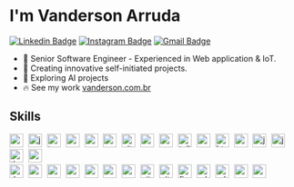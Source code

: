 
# I'm Vanderson Arruda

[![Linkedin Badge](https://img.shields.io/badge/-vandersonarruda-484f58?style=flat-square&labelColor=279EFF&logo=Linkedin&logoColor=white&link=https://www.linkedin.com/in/vandersonarruda/)](https://www.linkedin.com/in/vandersonarruda/) 
[![Instagram Badge](https://img.shields.io/badge/-@vandersonarruda-484f58?style=flat-square&labelColor=E1306C&logo=instagram&logoColor=white&link=https://www.instagram.com/vandersonarruda/)](https://www.instagram.com/vandersonarruda/) 
[![Gmail Badge](https://img.shields.io/badge/-contato@vanderson.com.br-484f58?style=flat-square&labelColor=DB4437&logo=Gmail&logoColor=white&link=mailto:contato@vanderson.com.br)](mailto:contato@vanderson.com.br)

- 🚀 Senior Software Engineer - Experienced in Web application & IoT.
- 🌱 Creating innovative self-initiated projects.
- 🔬 Exploring AI projects
- 🔥 See my work [vanderson.com.br](http://vanderson.com.br)


## Skills
<div align="left">
  <img src="https://skillicons.dev/icons?i=react" height="24" alt="react logo"  />
  <img width="1" />
  <img src="https://skillicons.dev/icons?i=js" height="24" alt="javascript logo"  />
  <img width="1" />
  <img src="https://skillicons.dev/icons?i=ts" height="24" alt="typescript logo"  />
  <img width="1" />
  <img src="https://skillicons.dev/icons?i=nodejs" height="24" alt="nodejs logo"  />
  <img width="1" />
  <img src="https://skillicons.dev/icons?i=py" height="24" alt="python logo"  />
  <img width="1" />
  <img src="https://skillicons.dev/icons?i=nextjs" height="24" alt="nextjs logo"  />
  <img width="1" />
  <img src="https://skillicons.dev/icons?i=vite" height="24" alt="vite logo"  />
  <img width="1" />
  <img src="https://skillicons.dev/icons?i=nestjs" height="24" alt="nestjs logo"  />
  <img width="1" />
  <img src="https://skillicons.dev/icons?i=express" height="24" alt="express logo"  />
  <img width="1" />
  <img src="https://skillicons.dev/icons?i=tailwind" height="24" alt="tailwindcss logo"  />
  <img width="1" />
  <img src="https://skillicons.dev/icons?i=redux" height="24" alt="redux logo"  />
  <img width="1" />
  <img src="https://skillicons.dev/icons?i=html" height="24" alt="html5 logo"  />
  <img width="1" />
  <img src="https://skillicons.dev/icons?i=css" height="24" alt="css3 logo"  />
  <img width="1" />
  <img src="https://skillicons.dev/icons?i=jquery" height="24" alt="jquery logo"  />
  <img width="1" />
  <img src="https://skillicons.dev/icons?i=jest" height="24" alt="jest logo"  />
  <img width="1" />
  <img src="https://skillicons.dev/icons?i=threejs" height="24" alt="threejs logo"  />
  <img width="1" />
  <img src="https://skillicons.dev/icons?i=sass" height="24" alt="sass logo"  />
</div>
<div align="left">  
  <img src="https://skillicons.dev/icons?i=docker" height="24" alt="docker logo"  />
  <img width="1" />
  <img src="https://skillicons.dev/icons?i=postgres" height="24" alt="postgresql logo"  />
  <img width="1" />
  <img src="https://skillicons.dev/icons?i=mysql" height="24" alt="mysql logo"  />
  <img width="1" />
  <img src="https://skillicons.dev/icons?i=redis" height="24" alt="redis logo"  />
  <img width="1" />
  <img src="https://skillicons.dev/icons?i=kafka" height="24" alt="apachekafka logo"  />
  <img width="1" />
  <img src="https://skillicons.dev/icons?i=aws" height="24" alt="amazonwebservices logo"  />
  <img width="1" />
  <img src="https://skillicons.dev/icons?i=vercel" height="24" alt="vercel logo"  />
  <img width="1" />
  <img src="https://skillicons.dev/icons?i=github" height="24" alt="github logo"  />
  <img width="1" />
  <img src="https://skillicons.dev/icons?i=githubactions" height="24" alt="githubactions logo"  />
  <img width="1" />
  <img src="https://skillicons.dev/icons?i=figma" height="24" alt="figma logo"  />
  <img width="1" />
  <img src="https://skillicons.dev/icons?i=ps" height="24" alt="adobephotoshop logo"  />
  <img width="1" />
  <img src="https://skillicons.dev/icons?i=ai" height="24" alt="adobeillustrator logo"  />
  <img width="1" />
  <img src="https://skillicons.dev/icons?i=arduino" height="24" alt="arduino logo"  />
  <img width="1" />
  <img src="https://skillicons.dev/icons?i=raspberrypi" height="24" alt="raspberrypi logo"  />
</div>
